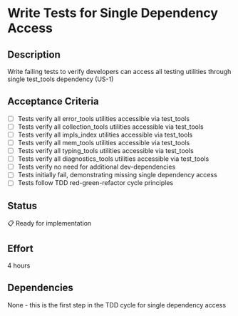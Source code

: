 # Write Tests for Single Dependency Access

## Description
Write failing tests to verify developers can access all testing utilities through single test_tools dependency (US-1)

## Acceptance Criteria
- [ ] Tests verify all error_tools utilities accessible via test_tools
- [ ] Tests verify all collection_tools utilities accessible via test_tools
- [ ] Tests verify all impls_index utilities accessible via test_tools
- [ ] Tests verify all mem_tools utilities accessible via test_tools
- [ ] Tests verify all typing_tools utilities accessible via test_tools
- [ ] Tests verify all diagnostics_tools utilities accessible via test_tools
- [ ] Tests verify no need for additional dev-dependencies
- [ ] Tests initially fail, demonstrating missing single dependency access
- [ ] Tests follow TDD red-green-refactor cycle principles

## Status
📋 Ready for implementation

## Effort
4 hours

## Dependencies
None - this is the first step in the TDD cycle for single dependency access
